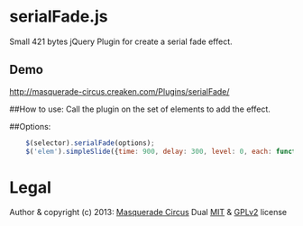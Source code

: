 serialFade.js
=================

Small 421 bytes jQuery Plugin for create a serial fade effect.

## Demo
http://masquerade-circus.creaken.com/Plugins/serialFade/

##How to use:
Call the plugin on the set of elements to add the effect. 
				
##Options:
```javascript
	$(selector).serialFade(options);
	$('elem').simpleSlide({time: 900, delay: 300, level: 0, each: function, end: function});
```

# Legal
Author & copyright (c) 2013: [Masquerade Circus](http://masquerade-circus.creaken.com)
Dual [MIT](http://opensource.org/licenses/MIT) & [GPLv2](http://opensource.org/licenses/GPL-2.0) license
